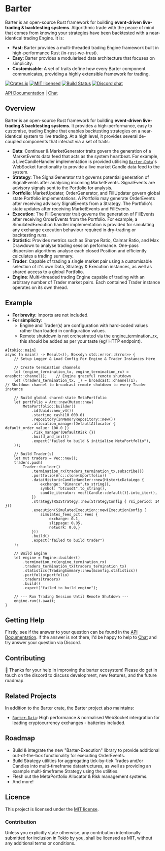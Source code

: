 # Barter
Barter is an open-source Rust framework for building **event-driven live-trading & backtesting systems**. 
Algorithmic trade with the peace of mind that comes from knowing your strategies have been
backtested with a near-identical trading Engine.
It is:
* **Fast**: Barter provides a multi-threaded trading Engine framework built in high-performance Rust (in-rust-we-trust).
* **Easy**: Barter provides a modularised data architecture that focuses on simplicity.
* **Customisable**: A set of traits define how every Barter component communicates, providing a highly extensible 
framework for trading.

[![Crates.io][crates-badge]][crates-url]
[![MIT licensed][mit-badge]][mit-url]
[![Build Status][actions-badge]][actions-url]
[![Discord chat][discord-badge]][discord-url]

[crates-badge]: https://img.shields.io/crates/v/barter.svg
[crates-url]: https://crates.io/crates/barter

[mit-badge]: https://img.shields.io/badge/license-MIT-blue.svg
[mit-url]: https://gitlab.com/open-source-keir/financial-modelling/trading/barter-rs/-/blob/main/LICENCE

[actions-badge]: https://gitlab.com/open-source-keir/financial-modelling/trading/barter-rs/badges/-/blob/main/pipeline.svg
[actions-url]: https://gitlab.com/open-source-keir/financial-modelling/trading/barter-rs/-/commits/master

[discord-badge]: https://img.shields.io/discord/910237311332151317.svg?logo=discord&style=flat-square
[discord-url]: https://discord.gg/wE7RqhnQMV

[API Documentation] |
[Chat]

[`Barter`]: https://crates.io/crates/barter
[`Barter-Data`]: https://crates.io/crates/barter-data
[API Documentation]: https://docs.rs/barter/latest/barter/
[Chat]: https://discord.gg/wE7RqhnQMV

## Overview
Barter is an open-source Rust framework for building **event-driven live-trading & backtesting systems**. It provides 
a high-performance, easy to customise, trading Engine that enables backtesting strategies on a near-identical system 
to live trading. At a high level, it provides several de-coupled components that interact via a set of traits:

* **Data**: Continuer & MarketGenerator traits govern the generation of a MarketEvents data feed that acts as the system 
heartbeat. For example, a LiveCandleHandler implementation is provided utilising [`Barter-Data`]'s WebSocket functionality to
provide a live market Candle data feed to the system.
* **Strategy**: The SignalGenerator trait governs potential generation of SignalEvents after analysing incoming 
MarketEvents. SignalEvents are advisory signals sent to the Portfolio for analysis.
* **Portfolio**: MarketUpdater, OrderGenerator, and FillUpdater govern global state Portfolio implementations. A 
Portfolio may generate OrderEvents after receiving advisory SignalEvents from a Strategy. The Portfolio's state 
updates after receiving MarketEvents and FillEvents.
* **Execution**: The FillGenerator trait governs the generation of FillEvents after receiving OrderEvents from the 
Portfolio. For example, a SimulatedExecution handler implementation is provided for simulating any exchange execution
behaviour required in dry-trading or backtesting runs. 
* **Statistic**: Provides metrics such as Sharpe Ratio, Calmar Ratio, and Max Drawdown to analyse trading session 
performance. One-pass dispersion algorithms analyse each closed Position and efficiently calculates a trading summary.
* **Trader**: Capable of trading a single market pair using a customisable selection of it's own Data, Strategy & 
Execution instances, as well as shared access to a global Portfolio. 
* **Engine**: Multi-threaded trading Engine capable of trading with an arbitrary number of Trader market pairs. Each 
contained Trader instance operates on its own thread.

## Example
* **For brevity**: Imports are not included. 
* **For simplicity**: 
  * Engine and Trader(s) are configuration with hard-coded values rather than loaded in configuration values.
  * Remote shutdown is not orchestrated via the engine_termination_rx, this should be added as per 
  your taste (eg/ HTTP endpoint). 

```rust,no_run
#[tokio::main]
async fn main() -> Result<(), Box<dyn std::error::Error>> {
    // Setup Logger & Load Config For Engine & Trader Instances Here

    // Create termination channels
    let (engine_termination_tx, engine_termination_rx) = oneshot::channel();    // Engine graceful remote shutdown
    let (traders_termination_tx, _) = broadcast::channel(1);                    // Shutdown channel to broadcast remote shutdown to every Trader instance

    // Build global shared-state MetaPortfolio
    let portfolio = Arc::new(Mutex::new(
        MetaPortfolio::builder()
            .id(Uuid::new_v4())
            .starting_cash(10_000.0)
            .repository(InMemoryRepository::new())
            .allocation_manager(DefaultAllocator { default_order_value: 100.0 })
            .risk_manager(DefaultRisk {})
            .build_and_init()
            .expect("failed to build & initialise MetaPortfolio"),
    ));
    
    // Build Trader(s)
    let mut traders = Vec::new();
    traders.push(
        Trader::builder()
            .termination_rx(traders_termination_tx.subscribe())
            .portfolio(Arc::clone(&portfolio))
            .data(HistoricCandleHandler::new(HistoricDataLego { 
                exchange: "Binance".to_string(),
                symbol: "btcusdt".to_string(),
                candle_iterator: vec![Candle::default()].into_iter(),
            })
            .strategy(RSIStrategy::new(StrategyConfig { rsi_period: 14 }))
            .execution(SimulatedExecution::new(ExecutionConfig {
                simulates_fees_pct: Fees {
                    exchange: 0.1,
                    slippage: 0.05,
                    network: 0.0,}
            }))
            .build()
            .expect("failed to build trader")
    );
    
    // Build Engine
    let engine = Engine::builder()
        .termination_rx(engine_termination_rx)
        .traders_termination_tx(traders_termination_tx)
        .statistics(TradingSummary::new(&config.statistics))
        .portfolio(portfolio)
        .traders(traders)
        .build()
        .expect("failed to build engine");
        
    // --- Run Trading Session Until Remote Shutdown ---
    engine.run().await;
}
```

## Getting Help
Firstly, see if the answer to your question can be found in the [API Documentation]. If the answer is not there, I'd be
happy to help to [Chat] and try answer your question via Discord.

## Contributing
:tada: Thanks for your help in improving the barter ecosystem! Please do get in touch on the discord to discuss
development, new features, and the future roadmap.

## Related Projects
In addition to the Barter crate, the Barter project also maintains:
* [`Barter-Data`]: High performance & normalised WebSocket intergration for leading cryptocurrency exchanges - batteries 
included.

## Roadmap
* Build & integrate the new "Barter-Execution" library to provide additional out-of-the-box functionality for executing
OrderEvents.
* Build Strategy utilities for aggregating tick-by-tick Trades and/or Candles into multi-timeframe datastructures, as well
as providing an example multi-timeframe Strategy using the utilities.  
* Flesh out the MetaPortfolio Allocator & Risk management systems.
* And more!

## Licence
This project is licensed under the [MIT license].

[MIT license]: https://gitlab.com/open-source-keir/financial-modelling/trading/barter-rs/-/blob/master/LICENSE

### Contribution
Unless you explicitly state otherwise, any contribution intentionally submitted
for inclusion in Tokio by you, shall be licensed as MIT, without any additional
terms or conditions.